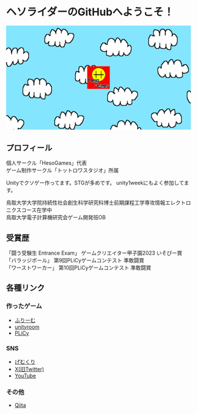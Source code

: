 # ヘソライダーのGitHubへようこそ！
![HesoGames](./img/HesoGames.png)
## プロフィール
個人サークル「HesoGames」代表<br>
ゲーム制作サークル「トットロワスタジオ」所属

Unityでクソゲー作ってます。STGが多めです。
unity1weekにもよく参加してます。

鳥取大学大学院持続性社会創生科学研究科博士前期課程工学専攻情報エレクトロニクスコース在学中<br>
鳥取大学電子計算機研究会ゲーム開発班OB
## 受賞歴
「闘う受験生 Entrance Exam」 ゲームクリエイター甲子園2023 いそぴー賞<br>
「バラッジボール」 第9回PLiCyゲームコンテスト 準敢闘賞<br>
「ワーストワーカー」 第10回PLiCyゲームコンテスト 準敢闘賞<br>
## 各種リンク
### 作ったゲーム
- [ふりーむ](https://www.freem.ne.jp/brand/12570)
- [unityroom](https://unityroom.com/users/hesoriderunity4649)
- [PLiCy](https://plicy.net/User/82754)
### SNS
- [げむくり](https://sns.freegame-contest.com/author/%E3%83%98%E3%82%BD%E3%83%A9%E3%82%A4%E3%83%80%E3%83%BC/)
- [X(旧Twitter)](https://x.com/HesoRider_4649)
- [YouTube](https://www.youtube.com/channel/UCKWjkKMuJ3xhTVMFFtIArcg)
### その他
- [Qiita](https://qiita.com/HESORIDER)
